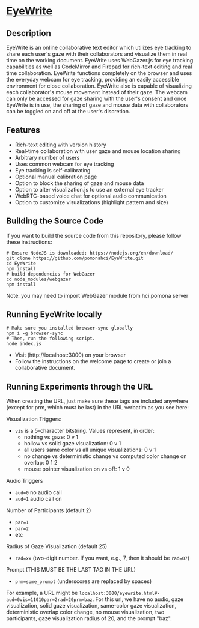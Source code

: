 # [EyeWrite](https://hci.pomona.edu/EyeWrite)

## Description

EyeWrite is an online collaborative text editor which utilizes eye tracking to share each user's gaze with their collaborators and visualize them in real time on the working document. EyeWrite uses WebGazer.js for eye tracking capabilities as well as CodeMirror and Firepad for rich-text editing and real time collaboration. EyeWrite functions completely on the browser and uses the everyday webcam for eye tracking, providing an easily accessible environment for close collaboration. EyeWrite also is capable of visualizing each collaborator's mouse movement instead of their gaze. The webcam can only be accessed for gaze sharing with the user's consent and once EyeWrite is in use, the sharing of gaze and mouse data with collaborators can be toggled on and off at the user's discretion.

## Features

* Rich-text editing with version history
* Real-time collaboration with user gaze and mouse location sharing
* Arbitrary number of users
* Uses common webcam for eye tracking
* Eye tracking is self-calibrating
* Optional manual calibration page
* Option to block the sharing of gaze and mouse data
* Option to alter visualization.js to use an external eye tracker 
* WebRTC-based voice chat for optional audio communication
* Option to customize visualizations (highlight pattern and size)

## Building the Source Code

If you want to build the source code from this repository, please follow these instructions:

    # Ensure NodeJS is downloaded: https://nodejs.org/en/download/
    git clone https://github.com/pomonahci/EyeWrite.git
    cd EyeWrite
    npm install
    # build dependencies for WebGazer
    cd node_modules/webgazer
    npm install

Note: you may need to import WebGazer module from hci.pomona server

## Running EyeWrite locally

    # Make sure you installed browser-sync globally
    npm i -g browser-sync
    # Then, run the following script.
    node index.js

* Visit (http://localhost:3000) on your browser
* Follow the instructions on the welcome page to create or join a collaborative document.

## Running Experiments through the URL
When creating the URL, just make sure these tags are included anywhere (except for prm, which must be last) in the URL verbatim as you see here:

Visualization Triggers:
- `vis` is a 5-character bitstring. Values represent, in order:
    - nothing vs gaze: 0 v 1
    - hollow vs solid gaze visualization: 0 v 1
    - all users same color vs all unique visualizations: 0 v 1
    - no change vs deterministic change vs computed color change on overlap: 0 1 2
    - mouse pointer visualization on vs off: 1 v 0
 
Audio Triggers
- `aud=0` no audio call
- `aud=1` audio call on

Number of Participants (default 2)
- `par=1` 
- `par=2`
- etc

Radius of Gaze Visualization (default 25)
- `rad=xx` (two-digit number. If you want, e.g., 7, then it should be `rad=07`)

Prompt (THIS MUST BE THE LAST TAG IN THE URL)
- `prm=some_prompt` (underscores are replaced by spaces)

For example, a URL might be `localhost:3000/eyewrite.html#-aud=0vis=11010par=2rad=20prm=baz`. For this url, we have no audio, gaze visualization, solid gaze visualization, same-color gaze visualization, deterministic overlap color change, no mouse visualization, two participants, gaze visualization radius of 20, and the prompt "baz".
